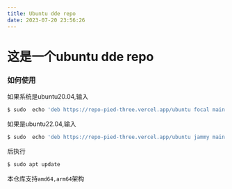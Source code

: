 ```yaml
---
title: Ubuntu dde repo
date: 2023-07-20 23:56:26
---
```

# 这是一个ubuntu dde repo
### 如何使用
如果系统是ubuntu20.04,输入
```bash
$ sudo  echo 'deb https://repo-pied-three.vercel.app/ubuntu focal main' > /etc/apt/sources.list.d/1.list
```
如果是ubuntu22.04,输入
```bash
$ sudo  echo 'deb https://repo-pied-three.vercel.app/ubuntu jammy main' > /etc/apt/sources.list.d/1.list
```
后执行
```bash
$ sudo apt update
```
本仓库支持`amd64,arm64`架构
